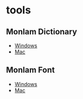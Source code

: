 # tools

## Monlam Dictionary
- [Windows](https://www.monlamit.com/monlam-app-store/Monlam_Grand_Tibetan_Dictionary_2018.zip)
- [Mac](https://www.monlamit.com/monlam-app-store/Monlam-Grand-Tibetan-Dictionary-for-mac-OS-X.zip)

## Monlam Font
- [Windows](https://www.monlamit.com/monlam-app-store/monlam-bodyig3.zip)
- [Mac](https://www.monlamit.com/monlam-app-store/monlam-bodyig-mac-os.zip)


